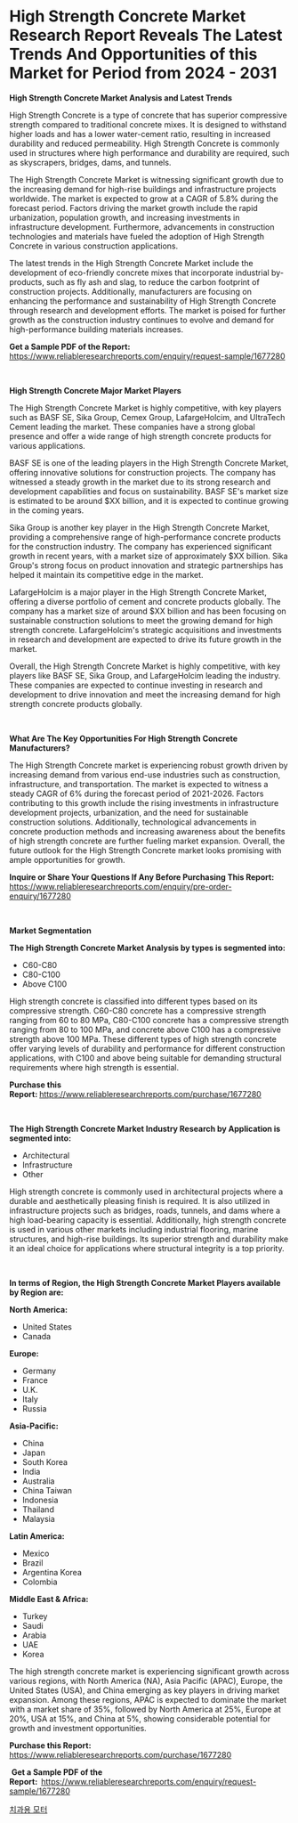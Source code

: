 <p><h1>High Strength Concrete Market Research Report Reveals The Latest Trends And Opportunities of this Market for Period from 2024 - 2031</h1></p><p><strong>High Strength Concrete Market Analysis and Latest Trends</strong></p>
<p><p>High Strength Concrete is a type of concrete that has superior compressive strength compared to traditional concrete mixes. It is designed to withstand higher loads and has a lower water-cement ratio, resulting in increased durability and reduced permeability. High Strength Concrete is commonly used in structures where high performance and durability are required, such as skyscrapers, bridges, dams, and tunnels.</p><p>The High Strength Concrete Market is witnessing significant growth due to the increasing demand for high-rise buildings and infrastructure projects worldwide. The market is expected to grow at a CAGR of 5.8% during the forecast period. Factors driving the market growth include the rapid urbanization, population growth, and increasing investments in infrastructure development. Furthermore, advancements in construction technologies and materials have fueled the adoption of High Strength Concrete in various construction applications.</p><p>The latest trends in the High Strength Concrete Market include the development of eco-friendly concrete mixes that incorporate industrial by-products, such as fly ash and slag, to reduce the carbon footprint of construction projects. Additionally, manufacturers are focusing on enhancing the performance and sustainability of High Strength Concrete through research and development efforts. The market is poised for further growth as the construction industry continues to evolve and demand for high-performance building materials increases.</p></p>
<p><strong>Get a Sample PDF of the Report:&nbsp;</strong> <a href="https://www.reliableresearchreports.com/enquiry/request-sample/1677280">https://www.reliableresearchreports.com/enquiry/request-sample/1677280</a></p>
<p>&nbsp;</p>
<p><strong>High Strength Concrete Major Market Players</strong></p>
<p><p>The High Strength Concrete Market is highly competitive, with key players such as BASF SE, Sika Group, Cemex Group, LafargeHolcim, and UltraTech Cement leading the market. These companies have a strong global presence and offer a wide range of high strength concrete products for various applications.</p><p>BASF SE is one of the leading players in the High Strength Concrete Market, offering innovative solutions for construction projects. The company has witnessed a steady growth in the market due to its strong research and development capabilities and focus on sustainability. BASF SE's market size is estimated to be around $XX billion, and it is expected to continue growing in the coming years.</p><p>Sika Group is another key player in the High Strength Concrete Market, providing a comprehensive range of high-performance concrete products for the construction industry. The company has experienced significant growth in recent years, with a market size of approximately $XX billion. Sika Group's strong focus on product innovation and strategic partnerships has helped it maintain its competitive edge in the market.</p><p>LafargeHolcim is a major player in the High Strength Concrete Market, offering a diverse portfolio of cement and concrete products globally. The company has a market size of around $XX billion and has been focusing on sustainable construction solutions to meet the growing demand for high strength concrete. LafargeHolcim's strategic acquisitions and investments in research and development are expected to drive its future growth in the market.</p><p>Overall, the High Strength Concrete Market is highly competitive, with key players like BASF SE, Sika Group, and LafargeHolcim leading the industry. These companies are expected to continue investing in research and development to drive innovation and meet the increasing demand for high strength concrete products globally.</p></p>
<p>&nbsp;</p>
<p><strong>What Are The Key Opportunities For High Strength Concrete Manufacturers?</strong></p>
<p><p>The High Strength Concrete market is experiencing robust growth driven by increasing demand from various end-use industries such as construction, infrastructure, and transportation. The market is expected to witness a steady CAGR of 6% during the forecast period of 2021-2026. Factors contributing to this growth include the rising investments in infrastructure development projects, urbanization, and the need for sustainable construction solutions. Additionally, technological advancements in concrete production methods and increasing awareness about the benefits of high strength concrete are further fueling market expansion. Overall, the future outlook for the High Strength Concrete market looks promising with ample opportunities for growth.</p></p>
<p><strong>Inquire or Share Your Questions If Any Before Purchasing This Report:</strong> <a href="https://www.reliableresearchreports.com/enquiry/pre-order-enquiry/1677280">https://www.reliableresearchreports.com/enquiry/pre-order-enquiry/1677280</a></p>
<p>&nbsp;</p>
<p><strong>Market Segmentation</strong></p>
<p><strong>The High Strength Concrete Market Analysis by types is segmented into:</strong></p>
<p><ul><li>C60-C80</li><li>C80-C100</li><li>Above C100</li></ul></p>
<p><p>High strength concrete is classified into different types based on its compressive strength. C60-C80 concrete has a compressive strength ranging from 60 to 80 MPa, C80-C100 concrete has a compressive strength ranging from 80 to 100 MPa, and concrete above C100 has a compressive strength above 100 MPa. These different types of high strength concrete offer varying levels of durability and performance for different construction applications, with C100 and above being suitable for demanding structural requirements where high strength is essential.</p></p>
<p><strong>Purchase this Report:&nbsp;</strong><a href="https://www.reliableresearchreports.com/purchase/1677280">https://www.reliableresearchreports.com/purchase/1677280</a></p>
<p>&nbsp;</p>
<p><strong>The High Strength Concrete Market Industry Research by Application is segmented into:</strong></p>
<p><ul><li>Architectural</li><li>Infrastructure</li><li>Other</li></ul></p>
<p><p>High strength concrete is commonly used in architectural projects where a durable and aesthetically pleasing finish is required. It is also utilized in infrastructure projects such as bridges, roads, tunnels, and dams where a high load-bearing capacity is essential. Additionally, high strength concrete is used in various other markets including industrial flooring, marine structures, and high-rise buildings. Its superior strength and durability make it an ideal choice for applications where structural integrity is a top priority.</p></p>
<p>&nbsp;</p>
<p><strong>In terms of Region, the High Strength Concrete Market Players available by Region are:</strong></p>
<p>
    <p> <strong> North America: </strong>
        <ul>
            <li>United States</li>
            <li>Canada</li>
        </ul>
        </p> 
    <p> <strong> Europe: </strong>
        <ul>
            <li>Germany</li>
            <li>France</li>
            <li>U.K.</li>
            <li>Italy</li>
            <li>Russia</li>
        </ul>
        </p> 
    <p> <strong> Asia-Pacific: </strong>
        <ul>
            <li>China</li>
            <li>Japan</li>
            <li>South Korea</li>
            <li>India</li>
            <li>Australia</li>
            <li>China Taiwan</li>
            <li>Indonesia</li>
            <li>Thailand</li>
            <li>Malaysia</li>
        </ul>
        </p> 
    <p> <strong> Latin America: </strong>
        <ul>
            <li>Mexico</li>
            <li>Brazil</li>
            <li>Argentina Korea</li>
            <li>Colombia</li>
        </ul>
        </p> 
    <p> <strong> Middle East & Africa: </strong>
        <ul>
            <li>Turkey</li>
            <li>Saudi</li>
            <li>Arabia</li>
            <li>UAE</li>
            <li>Korea</li>
        </ul>
    </p>
    </p>
<p><p>The high strength concrete market is experiencing significant growth across various regions, with North America (NA), Asia Pacific (APAC), Europe, the United States (USA), and China emerging as key players in driving market expansion. Among these regions, APAC is expected to dominate the market with a market share of 35%, followed by North America at 25%, Europe at 20%, USA at 15%, and China at 5%, showing considerable potential for growth and investment opportunities.</p></p>
<p><strong>Purchase this Report: </strong><a href="https://www.reliableresearchreports.com/purchase/1677280">https://www.reliableresearchreports.com/purchase/1677280</a></p>
<p>&nbsp;<strong>Get a Sample PDF of the Report:&nbsp;&nbsp;</strong><a href="https://www.reliableresearchreports.com/enquiry/request-sample/1677280">https://www.reliableresearchreports.com/enquiry/request-sample/1677280</a></p>
<p><strong></strong></p>
<p><p><a href="https://medium.com/@iansanftyord09878/%ED%95%B4%EC%84%9D-%EC%B9%98%EA%B3%BC-%EB%AA%A8%ED%84%B0-%EC%8B%9C%EC%9E%A5-%EC%A7%80%ED%91%9C-%ED%95%B4%EC%84%9D-%EC%8B%9C%EC%9E%A5-%EC%A0%90%EC%9C%A0%EC%9C%A8-%ED%8A%B8%EB%A0%8C%EB%93%9C-%EB%B0%8F-%EC%84%B1%EC%9E%A5-%ED%8C%A8%ED%84%B4-21f233b9007e">치과용 모터</a></p></p>